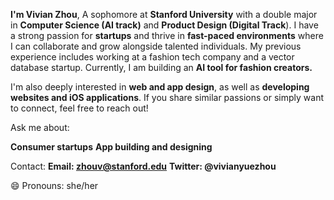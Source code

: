 **I'm Vivian Zhou**, 
A sophomore at **Stanford University** with a double major in **Computer Science (AI track)** and **Product Design (Digital Track**). I have a strong passion for **startups** and thrive in **fast-paced environments** where I can collaborate and grow alongside talented individuals. My previous experience includes working at a fashion tech company and a vector database startup. Currently, I am building an **AI tool for fashion creators.**

I'm also deeply interested in **web and app design**, as well as **developing websites and iOS applications**. If you share similar passions or simply want to connect, feel free to reach out!

Ask me about:

**Consumer startups**
**App building and designing**

Contact:
**Email: zhouv@stanford.edu**
**Twitter: @vivianyuezhou**

😄 Pronouns: she/her
